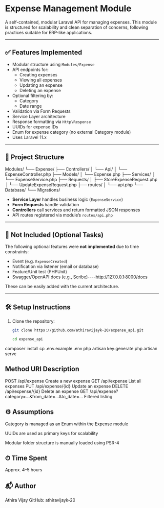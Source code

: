 # Expense Management Module

A self-contained, modular Laravel API for managing expenses. This module is structured for scalability and clean separation of concerns, following practices suitable for ERP-like applications.

---

## ✅ Features Implemented

- Modular structure using `Modules/Expense`
- API endpoints for:
  - Creating expenses
  - Viewing all expenses
  - Updating an expense
  - Deleting an expense
- Optional filtering by:
  - Category
  - Date range
- Validation via Form Requests
- Service Layer architecture
- Response formatting via `Http\Response`
- UUIDs for expense IDs
- Enum for expense category (no external Category module)
- Uses Laravel 11.x

---

## 📂 Project Structure

Modules/
└── Expense/
├── Controllers/
│ └── Api/
│ └── ExpenseController.php
├── Models/
│ └── Expense.php
├── Services/
│ └── ExpenseService.php
├── Requests/
│ ├── StoreExpenseRequest.php
│ └── UpdateExpenseRequest.php
├── routes/
│ └── api.php
└── Database/
└── Migrations/


- **Service Layer** handles business logic (`ExpenseService`)
- **Form Requests** handle validation
- **Controllers** call services and return formatted JSON responses
- API routes registered via module’s `routes/api.php`

---

## 🧪 Not Included (Optional Tasks)

The following optional features were **not implemented** due to time constraints:

- Event (e.g. `ExpenseCreated`)
- Notification via listener (email or database)
- Feature/Unit test (PHPUnit)
- Swagger/OpenAPI docs (e.g., Scribe)----http://127.0.0.1:8000/docs

These can be easily added with the current architecture.

---

## 🛠 Setup Instructions

1. Clone the repository:
   ```bash
   git clone https://github.com/athiravijayk-20/expense_api.git

   cd expense_api
composer install
cp .env.example .env
php artisan key:generate
php artisan serve

Method	URI	Description
---------------------------------------
POST	/api/expense	Create a new expense
GET	/api/expense	List all expenses
PUT	/api/expense/{id}	Update an expense
DELETE	/api/expense/{id}	Delete an expense
GET	/api/expense?category=...&from_date=...&to_date=...	Filtered listing

⚙️ Assumptions
----------------------------------------
Category is managed as an Enum within the Expense module

UUIDs are used as primary keys for scalability

Modular folder structure is manually loaded using PSR-4

⏱ Time Spent
-------------------------
Approx. 4–5 hours

📬 Author
-------------------------------
Athira Vijay
GitHub: athiravijayk-20
